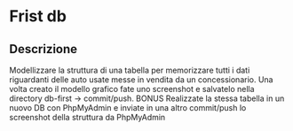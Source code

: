 Frist db
===

## Descrizione

Modellizzare la struttura di una tabella per memorizzare tutti i dati riguardanti delle auto usate messe in vendita da un concessionario.
Una volta creato il modello grafico fate uno screenshot e salvatelo nella directory db-first -> commit/push.
BONUS
Realizzate la stessa tabella in un nuovo DB con PhpMyAdmin e inviate in una altro commit/push lo screenshot della struttura da PhpMyAdmin